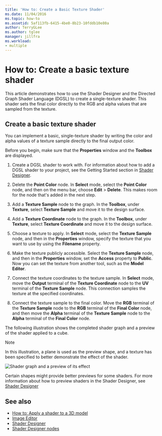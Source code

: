 ```yaml
---
title: 'How to: Create a Basic Texture Shader'
ms.date: 11/04/2016
ms.topic: how-to
ms.assetid: 5af113fb-6415-4be0-8b23-10fddb10e80a
author: TerryGLee
ms.author: tglee
manager: jillfra
ms.workload:
- multiple
---
```

# How to: Create a basic texture shader

This article demonstrates how to use the Shader Designer and the Directed Graph Shader Language (DGSL) to create a single-texture shader. This shader sets the final color directly to the RGB and alpha values that are sampled from the texture.

## Create a basic texture shader

You can implement a basic, single-texture shader by writing the color and alpha values of a texture sample directly to the final output color.

Before you begin, make sure that the **Properties** window and the **Toolbox** are displayed.

1. Create a DGSL shader to work with. For information about how to add a DGSL shader to your project, see the Getting Started section in [Shader Designer](../designers/shader-designer.md).

2. Delete the **Point Color** node. In **Select** mode, select the **Point Color** node, and then on the menu bar, choose **Edit** > **Delete**. This makes room for the node that's added in the next step.

3. Add a **Texture Sample** node to the graph. In the **Toolbox**, under **Texture**, select **Texture Sample** and move it to the design surface.

4. Add a **Texture Coordinate** node to the graph. In the **Toolbox**, under **Texture**, select **Texture Coordinate** and move it to the design surface.

5. Choose a texture to apply. In **Select** mode, select the **Texture Sample** node, and then in the **Properties** window, specify the texture that you want to use by using the **Filename** property.

6. Make the texture publicly accessible. Select the **Texture Sample** node, and then in the **Properties** window, set the **Access** property to **Public**. Now you can set the texture from another tool, such as the **Model Editor**.

7. Connect the texture coordinates to the texture sample. In **Select** mode, move the **Output** terminal of the **Texture Coordinate** node to the **UV** terminal of the **Texture Sample** node. This connection samples the texture at the specified coordinates.

8. Connect the texture sample to the final color. Move the **RGB** terminal of the **Texture Sample** node to the **RGB** terminal of the **Final Color** node, and then move the **Alpha** terminal of the **Texture Sample** node to the **Alpha** terminal of the **Final Color** node.

The following illustration shows the completed shader graph and a preview of the shader applied to a cube.

> [!NOTE]
> In this illustration, a plane is used as the preview shape, and a texture has been specified to better demonstrate the effect of the shader.

![Shader graph and a preview of its effect](../designers/media/digit-texture-effect.png)

Certain shapes might provide better previews for some shaders. For more information about how to preview shaders in the Shader Designer, see [Shader Designer](../designers/shader-designer.md)

## See also

- [How to: Apply a shader to a 3D model](../designers/how-to-apply-a-shader-to-a-3-d-model.md)
- [Image Editor](../designers/image-editor.md)
- [Shader Designer](../designers/shader-designer.md)
- [Shader Designer nodes](../designers/shader-designer-nodes.md)
